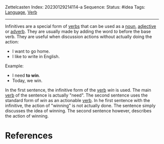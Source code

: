 Zettelcasten Index: 20230129214114-a
Sequence:
Status: #idea
Tags: [Language](Language.md), [Verb](Verb.md)

---

Infinitives are a special form of [verbs](Verb.md) that can be used as a [noun](Noun.md), [adjective](Adjective.md) or [adverb](Adverb.md). They are usually made by adding the word *to* before the base verb. They are useful when discussion actions without actually doing the action:

* I want to go home.
* I like to write in English.

Example:

* I need **to win**.
* Today, we win.

In the first sentence, the infinitive form of the [verb](Verb.md) *win* is used. The main [verb](Verb.md) of the sentence is actually "need". The second sentence uses the standard form of *win* as an actionable [verb](Verb.md). In he first sentence with the infinitive, the action of "winning" is not actually done. The sentence simply discusses the idea of winning. The second sentence however, describes the action of winning.

# References
